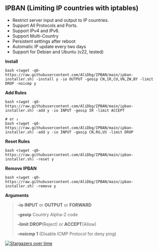 ## IPBAN (Limiting IP countries with iptables)

- Restrict server input and output to IP countries.
- Support All Protocols and Ports.
- Support IPv4 and IPv6.
- Support Multi-Country
- Persistent settings after reboot
- Automatic IP update every two days
- Support for Debian and Ubuntu (v22, tested)

**Install**
```
bash <(wget -qO- https://raw.githubusercontent.com/AliDbg/IPBAN/main/ipban-installer.sh) -install y -io OUTPUT -geoip CN,IR,CU,VN,ZW,BY -limit DROP -noicmp y
```


**Add Rules**
```
bash <(wget -qO- https://raw.githubusercontent.com/AliDbg/IPBAN/main/ipban-installer.sh) -add y -io INPUT -geoip IR -limit ACCEPT

# or ↓
bash <(wget -qO- https://raw.githubusercontent.com/AliDbg/IPBAN/main/ipban-installer.sh) -add y -io INPUT -geoip CN,RU,US -limit DROP
```

**Reset Rules**
```
bash <(wget -qO- https://raw.githubusercontent.com/AliDbg/IPBAN/main/ipban-installer.sh) -reset y
```

**Remove IPBAN**
```
bash <(wget -qO- https://raw.githubusercontent.com/AliDbg/IPBAN/main/ipban-installer.sh) -remove y
```
**Arguments**
>
> **-io** **INPUT** or **OUTPUT** or **FORWARD**
>
> **-geoip** Country	Alpha-2 code
>
> **-limit**  **DROP**(Reject) or **ACCEPT**(Allow)
>
> **-noicmp 1** (Disable ICMP Protocol for deny ping)


[![Stargazers over time](https://starchart.cc/AliDbg/IPBAN.svg)](https://starchart.cc/AliDbg/IPBAN)
